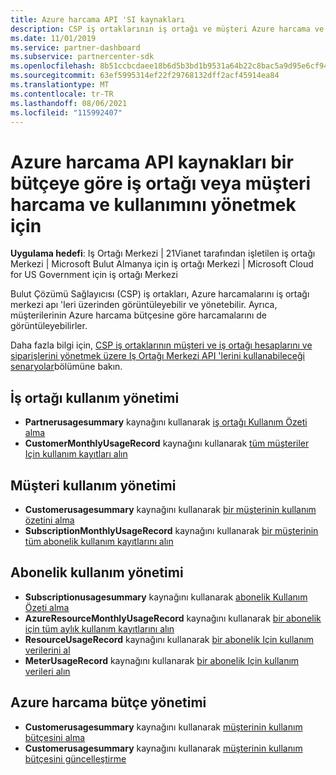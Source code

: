```yaml
---
title: Azure harcama API 'SI kaynakları
description: CSP iş ortaklarının iş ortağı ve müşteri Azure harcama ve kullanımını bütçelere göre görüntülemek ve yönetmek için Iş Ortağı Merkezi API 'Lerini nasıl kullanabileceğinizi öğrenin.
ms.date: 11/01/2019
ms.service: partner-dashboard
ms.subservice: partnercenter-sdk
ms.openlocfilehash: 8b51ccbcdaee18b6d5b3bd1b9531a64b22c8bac5a9d95e6cf94291ee802ed5d9
ms.sourcegitcommit: 63ef5995314ef22f29768132dff2acf45914ea84
ms.translationtype: MT
ms.contentlocale: tr-TR
ms.lasthandoff: 08/06/2021
ms.locfileid: "115992407"
---
```

# <a name="azure-spending-api-resources-to-manage-partner-or-customer-spending-and-usage-against-a-budget"></a>Azure harcama API kaynakları bir bütçeye göre iş ortağı veya müşteri harcama ve kullanımını yönetmek için 

**Uygulama hedefi**: Iş Ortağı Merkezi | 21Vianet tarafından işletilen iş ortağı Merkezi | Microsoft Bulut Almanya için iş ortağı Merkezi | Microsoft Cloud for US Government için iş ortağı Merkezi

Bulut Çözümü Sağlayıcısı (CSP) iş ortakları, Azure harcamalarını iş ortağı merkezi apı 'leri üzerinden görüntüleyebilir ve yönetebilir. Ayrıca, müşterilerinin Azure harcama bütçesine göre harcamalarını de görüntüleyebilirler.

Daha fazla bilgi için, [CSP iş ortaklarının müşteri ve iş ortağı hesaplarını ve siparişlerini yönetmek üzere Iş Ortağı Merkezi API 'lerini kullanabileceği senaryolar](scenarios.md)bölümüne bakın.

## <a name="partner-usage-management"></a>İş ortağı kullanım yönetimi

- **Partnerusagesummary** kaynağını kullanarak [iş ortağı Kullanım Özeti alma](get-a-partner-usage-summary.md)
- **CustomerMonthlyUsageRecord** kaynağını kullanarak [tüm müşteriler Için kullanım kayıtları alın](get-a-customer-s-usage-records.md)

## <a name="customer-usage-management"></a>Müşteri kullanım yönetimi

- **Customerusagesummary** kaynağını kullanarak [bir müşterinin kullanım özetini alma](get-a-customer-usage-summary.md)
- **SubscriptionMonthlyUsageRecord** kaynağını kullanarak [bir müşterinin tüm abonelik kullanım kayıtlarını alın](get-a-customer-subscription-s-usage-records.md)

## <a name="subscription-usage-management"></a>Abonelik kullanım yönetimi

- **Subscriptionusagesummary** kaynağını kullanarak [abonelik Kullanım Özeti alma](get-a-customer-subscription-usage-summary.md)
- **AzureResourceMonthlyUsageRecord** kaynağını kullanarak [bir abonelik için tüm aylık kullanım kayıtlarını alın](get-all-monthly-usage-records-for-a-subscription.md)
- **ResourceUsageRecord** kaynağını kullanarak [bir abonelik Için kullanım verilerini al](get-a-customer-subscription-resource-usage-records.md)
- **MeterUsageRecord** kaynağını kullanarak [bir abonelik Için kullanım verileri alın](get-a-customer-subscription-meter-usage-records.md)

## <a name="azure-spending-budget-management"></a>Azure harcama bütçe yönetimi

- **Customerusagesummary** kaynağını kullanarak [müşterinin kullanım bütçesini alma](get-a-customer-s-usage-spending-budget.md)
- **Customerusagesummary** kaynağını kullanarak [müşterinin kullanım bütçesini güncelleştirme](update-a-customer-s-usage-spending-budget.md)
